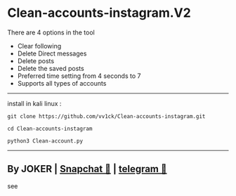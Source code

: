 # Clean-accounts-instagram.V2
There are 4 options in the tool
- Clear following
- Delete Direct messages
- Delete posts
- Delete the saved posts
- Preferred time setting from 4 seconds to 7
- Supports all types of accounts
--------------
install in kali linux :

<!--START_SECTION:waka-->
```
git clone https://github.com/vv1ck/Clean-accounts-instagram.git
```
<!--END_SECTION:waka-->

<!--START_SECTION:waka-->
```
cd Clean-accounts-instagram
```
<!--END_SECTION:waka-->

<!--START_SECTION:waka-->
```
python3 Clean-account.py
```
<!--END_SECTION:waka-->

-------------

By JOKER | <a class="" href="https://www.snapchat.com/add/jokermr5oos4800?">Snapchat 👻</a> | <a class="" href="http://t.me/vv1ck">telegram 🔷</a>
-
see
